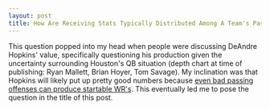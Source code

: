 ```yaml
---
layout: post
title: How Are Receiving Stats Typically Distributed Among A Team's Pass Catchers?
---
```


This question popped into my head when people were discussing DeAndre Hopkins' value, specifically questioning his production given the uncertainty surrounding Houston's QB situation (depth chart at time of publishing: Ryan Mallett, Brian Hoyer, Tom Savage). My inclination was that Hopkins will likely put up pretty good numbers because [even bad passing offenses can produce startable WR's](http://dynastyleaguefootball.com/2014/04/29/take-a-pass/). This eventually led me to pose the question in the title of this post.